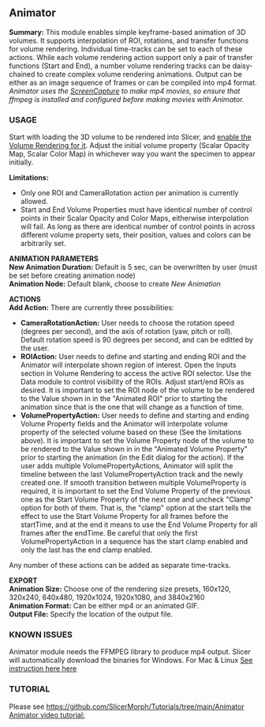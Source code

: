 ## Animator
**Summary:** This module enables simple keyframe-based animation of 3D volumes. It supports interpolation of ROI, rotations, and transfer functions for volume rendering. Individual time-tracks can be set to each of these actions. While each volume rendering action support only a pair of transfer functions (Start and End), a number volume rendering tracks can be daisy-chained to create complex volume rendering animations. Output can be either as an image sequence of frames or can be compiled into mp4 format. _Animator uses the [ScreenCapture](https://www.slicer.org/wiki/Documentation/4.10/Modules/ScreenCapture) to make mp4 movies, so ensure that ffmpeg is installed and configured before making movies with Animator._

### USAGE
Start with loading the 3D volume to be rendered into Slicer, and [enable the Volume Rendering for it](https://raw.githubusercontent.com/SlicerMorph/S_2020/master/Day_1/ImageStacks/Data_Volume_Rendering.png). Adjust the initial volume property (Scalar Opacity Map, Scalar Color Map) in whichever way you want the specimen to appear initially.

**Limitations:**
  *  Only one ROI and CameraRotation action per animation is currently allowed.
  *  Start and End Volume Properties must have identical number of control points in their Scalar Opacity and Color Maps, eitherwise interpolation will fail. As long as there are identical number of control points in across different volume property sets, their position, values and colors can be arbitrarily set.

**ANIMATION PARAMETERS**\
**New Animation Duration:** Default is 5 sec, can be overwritten by user (must be set before creating animation node)\
**Animation Node:** Default blank, choose to create _New Animation_


**ACTIONS**\
**Add Action:** There are currently three possibilities:

  * **CameraRotationAction:** User needs to choose the rotation speed (degrees per second), and the axis of rotation (yaw, pitch or roll). Default rotation speed is 90 degrees per second, and can be editted by the user.
  * **ROIAction:** User needs to define and starting and ending ROI and the Animator will interpolate shown region of interest.  Open the Inputs section in Volume Rendering to access the active ROI selector.  Use the Data module to control visibility of the ROIs. Adjust start/end ROIs as desired.  It is important to set the ROI node of the volume to be rendered to the Value shown in in the "Animated ROI" prior to starting the animation since that is the one that will change as a function of time.
  * **VolumePropertyAction:** User needs to define and starting and ending Volume Property fields and the Animator will interpolate volume property of the selected volume based on these (See the limitations above). It is important to set the Volume Property node of the volume to be rendered to the Value shown in in the "Animated Volume Property" prior to starting the animation (in the Edit dialog for the action). If the user adds multiple VolumePropertyActions, Animator will split the timeline between the last VolumePropertyAction track and the newly created one. If smooth transition between multiple VolumeProperty is required, it is important to set the End Volume Property of the previous one as the Start Volume Property of the next one and uncheck "Clamp" option for both of them.  That is, the "clamp" option at the start tells the effect to use the Start Volume Property for all frames before the startTime, and at the end it means to use the End Volume Property for all frames after the endTime.  Be careful that only the first VolumePropertyAction in a sequence has the start clamp enabled and only the last has the end clamp enabled.

Any number of these actions can be added as separate time-tracks.

**EXPORT**\
**Animation Size:** Choose one of the rendering size presets, 160x120, 320x240, 640x480, 1920x1024, 1920x1080, and 3840x2160\
**Animation Format:** Can be either mp4 or an animated GIF.\
**Output File:** Specify the location of the output file.

### KNOWN ISSUES
Animator module needs the FFMPEG library to produce mp4 output. Slicer will automatically download the binaries for Windows. For Mac & Linux [See instruction here here](https://slicer.readthedocs.io/en/latest/user_guide/modules/screencapture.html#setting-up-ffmpeg)

### TUTORIAL
Please see https://github.com/SlicerMorph/Tutorials/tree/main/Animator
[Animator video tutorial:](https://www.youtube.com/watch?v=9GBekYcJR4E)





